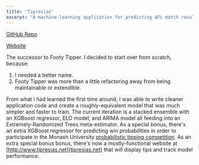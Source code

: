 ```yaml
---
title: 'Tipresias'
excerpt: "A machine-learning application for predicting AFL match results (i.e. 'footy tipping'), this project is composed of the following services: Django web application serving data to a React frontend via a GraphQL API, Kedro data-science project (Python & Jupyter notebooks) that runs in serverless functions, R application for fetching data."
---
```


[GitHub Repo](https://github.com/tipresias)

[Website](http://www.tipresias.net)

The successor to Footy Tipper. I decided to start over from scratch, because:
1. I needed a better name.
2. Footy Tipper was more than a little refactoring away from being maintainable or extendible.

From what I had learned the first time around, I was able to write cleaner application code and create a roughly-equivalent model that was much simpler and faster to train. The current iteration is a stacked ensemble with an XGBoost regressor, ELO model, and ARIMA model all feeding into an Extremely-Randomized Trees meta-estimator. As a special bonus, there's an extra XGBoost regressor for predicting win probabilities in order to participate in the Monash University [probabilistic tipping competition](http://probabilistic-footy.monash.edu/~footy/about.shtml). As an extra special bonus bonus, there's now a mostly-functional website at [http://www.tipresias.net](tipresias.net) that will display tips and track model performance.